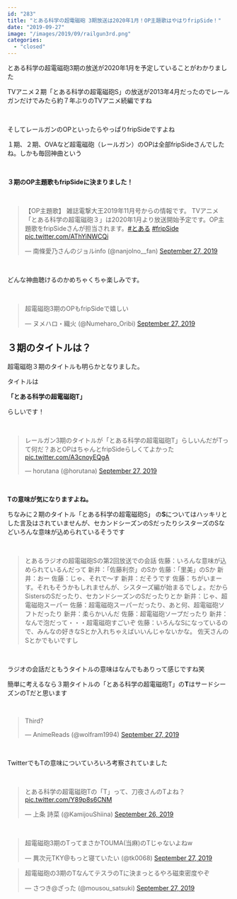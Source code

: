 ```yaml
---
id: "283"
title: "とある科学の超電磁砲 3期放送は2020年1月！OP主題歌はやはりfripSide！"
date: "2019-09-27"
image: "/images/2019/09/railgun3rd.png"
categories: 
  - "closed"
---
```


とある科学の超電磁砲3期の放送が2020年1月を予定していることがわかりました

TVアニメ２期「とある科学の超電磁砲S」の放送が2013年4月だったのでレールガンだけでみたら約７年ぶりのTVアニメ続編ですね

 

そしてレールガンのOPといったらやっぱりfripSideですよね

１期、２期、OVAなど超電磁砲（レールガン）のOPは全部fripSideさんでしたね。しかも毎回神曲という

 

**３期のOP主題歌もfripSideに決まりました！**

 

<blockquote class="twitter-tweet"><p dir="ltr" lang="ja">【OP主題歌】 雑誌電撃大王2019年11月号からの情報です。 TVアニメ「とある科学の超電磁砲３」は2020年1月より放送開始予定です。OP主題歌をfripSideさんが担当されます。<a href="https://twitter.com/hashtag/%E3%81%A8%E3%81%82%E3%82%8B?src=hash&amp;ref_src=twsrc%5Etfw">#とある</a> <a href="https://twitter.com/hashtag/fripSide?src=hash&amp;ref_src=twsrc%5Etfw">#fripSide</a> <a href="https://t.co/AThYiNWCQi">pic.twitter.com/AThYiNWCQi</a></p>— 南條愛乃さんのジョルinfo (@nanjolno__fan) <a href="https://twitter.com/nanjolno__fan/status/1177431657722208257?ref_src=twsrc%5Etfw">September 27, 2019</a></blockquote>
<script async src="https://platform.twitter.com/widgets.js" charset="utf-8"></script>

 

どんな神曲聴けるのかめちゃくちゃ楽しみです。

 

<blockquote class="twitter-tweet"><p dir="ltr" lang="ja">超電磁砲3期のOPもfripSideで嬉しい</p>— ヌメハロ・織火 (@Numeharo_Oribi) <a href="https://twitter.com/Numeharo_Oribi/status/1177447761790136320?ref_src=twsrc%5Etfw">September 27, 2019</a></blockquote>
<script async src="https://platform.twitter.com/widgets.js" charset="utf-8"></script>

## ３期のタイトルは？

超電磁砲３期のタイトルも明らかとなりました。

タイトルは

**「とある科学の超電磁砲T」**

らしいです！

 

<blockquote class="twitter-tweet"><p dir="ltr" lang="ja">レールガン3期のタイトルが「とある科学の超電磁砲T」らしいんだがTって何だ？あとOPはちゃんとfripSideらしくてよかった <a href="https://t.co/A3cnoyEQgA">pic.twitter.com/A3cnoyEQgA</a></p>— horutana (@horutana) <a href="https://twitter.com/horutana/status/1177434469856186370?ref_src=twsrc%5Etfw">September 27, 2019</a></blockquote>
<script async src="https://platform.twitter.com/widgets.js" charset="utf-8"></script>

 

**Tの意味が気になりますよね。**

ちなみに２期のタイトル「とある科学の超電磁砲S」 の**S**についてはハッキリとした言及はされていませんが、セカンドシーズンのSだったりシスターズのSなどいろんな意味が込められているそうです

 

> とあるラジオの超電磁砲Sの第2回放送での会話 佐藤：いろんな意味が込められているんだって 新井：「佐藤利奈」のSか 佐藤：「里美」のSか 新井：おー 佐藤：じゃ、それで～す 新井：だそうです 佐藤：ちがいまーす。それもそうかもしれませんが、シスターズ編が始まるでしょ。だからSistersのSだったり、セカンドシーズンのSだったりとか 新井：じゃ、超電磁砲スーパー 佐藤：超電磁砲スーパーだったり、あと何、超電磁砲ソフトだったり 新井：柔らかいんだ 佐藤：超電磁砲ソープだったり 新井：なんで泡だって・・・超電磁砲すごいぞ 佐藤：いろんなSになっているので、みんなの好きなSとか入れちゃえばいいんじゃないかな。 佐天さんのSとかでもいですし

 

ラジオの会話だともうタイトルの意味はなんでもありって感じですね笑

簡単に考えるなら３期タイトルの「とある科学の超電磁砲T」の**T**はサードシーズンのTだと思います

 

<blockquote class="twitter-tweet"><p dir="ltr" lang="en">Third?</p>— AnimeReads (@wolfram1994) <a href="https://twitter.com/wolfram1994/status/1177428066378739712?ref_src=twsrc%5Etfw">September 27, 2019</a></blockquote>
<script async src="https://platform.twitter.com/widgets.js" charset="utf-8"></script>

 

TwitterでもTの意味についていろいろ考察されていました

 

<blockquote class="twitter-tweet"><p dir="ltr" lang="ja">とある科学の超電磁砲Tの「T」って、刀夜さんのTよね？ <a href="https://t.co/Y89p8s6CNM">pic.twitter.com/Y89p8s6CNM</a></p>— 上条 詩菜 (@KamijouShiina) <a href="https://twitter.com/KamijouShiina/status/1177223014284288000?ref_src=twsrc%5Etfw">September 26, 2019</a></blockquote>
<script async src="https://platform.twitter.com/widgets.js" charset="utf-8"></script>

 

<blockquote class="twitter-tweet"><p lang="ja" dir="ltr">超電磁砲3期のTってまさかTOUMA(当麻)のTじゃないよねw</p>— 異次元TKY@もっと寝ていたい (@tk0068) <a href="https://twitter.com/tk0068/status/1177451333030301696?ref_src=twsrc%5Etfw">September 27, 2019</a></blockquote>
<script async src="https://platform.twitter.com/widgets.js" charset="utf-8"></script>

<blockquote class="twitter-tweet"><p lang="ja" dir="ltr">超電磁砲の3期のTなんてテスラのTに決まっとるやろ磁束密度やぞ</p>— さつき@ざった (@mousou_satsuki) <a href="https://twitter.com/mousou_satsuki/status/1177448992336072705?ref_src=twsrc%5Etfw">September 27, 2019</a></blockquote>
<script async src="https://platform.twitter.com/widgets.js" charset="utf-8"></script>
